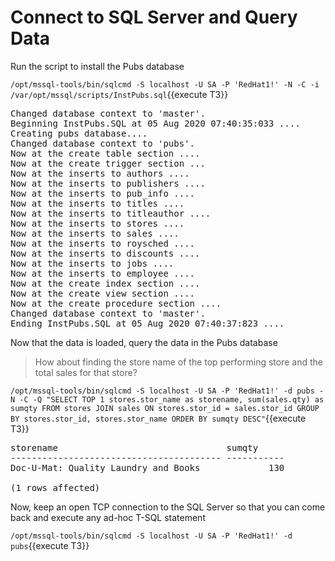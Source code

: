 # Connect to SQL Server and Query Data

Run the script to install the Pubs database

`/opt/mssql-tools/bin/sqlcmd -S localhost -U SA -P 'RedHat1!' -N -C -i /var/opt/mssql/scripts/InstPubs.sql`{{execute T3}}

<pre class="file">
Changed database context to 'master'.
Beginning InstPubs.SQL at 05 Aug 2020 07:40:35:033 ....
Creating pubs database....
Changed database context to 'pubs'.
Now at the create table section ....
Now at the create trigger section ...
Now at the inserts to authors ....
Now at the inserts to publishers ....
Now at the inserts to pub_info ....
Now at the inserts to titles ....
Now at the inserts to titleauthor ....
Now at the inserts to stores ....
Now at the inserts to sales ....
Now at the inserts to roysched ....
Now at the inserts to discounts ....
Now at the inserts to jobs ....
Now at the inserts to employee ....
Now at the create index section ....
Now at the create view section ....
Now at the create procedure section ....
Changed database context to 'master'.
Ending InstPubs.SQL at 05 Aug 2020 07:40:37:823 ....
</pre>

Now that the data is loaded, query the data in the Pubs database

> How about finding the store name of the top performing store and the total sales for that store?  

`/opt/mssql-tools/bin/sqlcmd -S localhost -U SA -P 'RedHat1!' -d pubs -N -C -Q "SELECT TOP 1 stores.stor_name as storename, sum(sales.qty) as sumqty FROM stores JOIN sales ON stores.stor_id = sales.stor_id GROUP BY stores.stor_id, stores.stor_name ORDER BY sumqty DESC"`{{execute T3}}

<pre class="file">
storename                                sumqty
---------------------------------------- -----------
Doc-U-Mat: Quality Laundry and Books             130

(1 rows affected)
</pre>

Now, keep an open TCP connection to the SQL Server so that you can come back and execute any ad-hoc T-SQL statement

`/opt/mssql-tools/bin/sqlcmd -S localhost -U SA -P 'RedHat1!' -d pubs`{{execute T3}}
